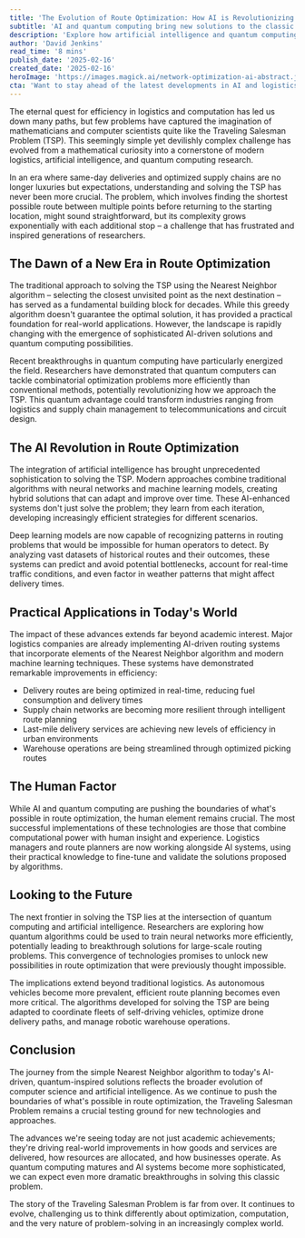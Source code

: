 ```yaml
---
title: 'The Evolution of Route Optimization: How AI is Revolutionizing the Traveling Salesman Problem'
subtitle: 'AI and quantum computing bring new solutions to the classic traveling salesman problem'
description: 'Explore how artificial intelligence and quantum computing are transforming the classic Traveling Salesman Problem, revolutionizing route optimization and logistics across industries. From traditional algorithms to cutting-edge AI solutions, discover how these advances are shaping the future of delivery services, supply chain management, and autonomous vehicle coordination.'
author: 'David Jenkins'
read_time: '8 mins'
publish_date: '2025-02-16'
created_date: '2025-02-16'
heroImage: 'https://images.magick.ai/network-optimization-ai-abstract.jpg'
cta: 'Want to stay ahead of the latest developments in AI and logistics optimization? Follow us on LinkedIn for regular updates on groundbreaking technological advances and industry insights!'
---
```


The eternal quest for efficiency in logistics and computation has led us down many paths, but few problems have captured the imagination of mathematicians and computer scientists quite like the Traveling Salesman Problem (TSP). This seemingly simple yet devilishly complex challenge has evolved from a mathematical curiosity into a cornerstone of modern logistics, artificial intelligence, and quantum computing research.

In an era where same-day deliveries and optimized supply chains are no longer luxuries but expectations, understanding and solving the TSP has never been more crucial. The problem, which involves finding the shortest possible route between multiple points before returning to the starting location, might sound straightforward, but its complexity grows exponentially with each additional stop – a challenge that has frustrated and inspired generations of researchers.

## The Dawn of a New Era in Route Optimization

The traditional approach to solving the TSP using the Nearest Neighbor algorithm – selecting the closest unvisited point as the next destination – has served as a fundamental building block for decades. While this greedy algorithm doesn't guarantee the optimal solution, it has provided a practical foundation for real-world applications. However, the landscape is rapidly changing with the emergence of sophisticated AI-driven solutions and quantum computing possibilities.

Recent breakthroughs in quantum computing have particularly energized the field. Researchers have demonstrated that quantum computers can tackle combinatorial optimization problems more efficiently than conventional methods, potentially revolutionizing how we approach the TSP. This quantum advantage could transform industries ranging from logistics and supply chain management to telecommunications and circuit design.

## The AI Revolution in Route Optimization

The integration of artificial intelligence has brought unprecedented sophistication to solving the TSP. Modern approaches combine traditional algorithms with neural networks and machine learning models, creating hybrid solutions that can adapt and improve over time. These AI-enhanced systems don't just solve the problem; they learn from each iteration, developing increasingly efficient strategies for different scenarios.

Deep learning models are now capable of recognizing patterns in routing problems that would be impossible for human operators to detect. By analyzing vast datasets of historical routes and their outcomes, these systems can predict and avoid potential bottlenecks, account for real-time traffic conditions, and even factor in weather patterns that might affect delivery times.

## Practical Applications in Today's World

The impact of these advances extends far beyond academic interest. Major logistics companies are already implementing AI-driven routing systems that incorporate elements of the Nearest Neighbor algorithm and modern machine learning techniques. These systems have demonstrated remarkable improvements in efficiency:

- Delivery routes are being optimized in real-time, reducing fuel consumption and delivery times
- Supply chain networks are becoming more resilient through intelligent route planning
- Last-mile delivery services are achieving new levels of efficiency in urban environments
- Warehouse operations are being streamlined through optimized picking routes

## The Human Factor

While AI and quantum computing are pushing the boundaries of what's possible in route optimization, the human element remains crucial. The most successful implementations of these technologies are those that combine computational power with human insight and experience. Logistics managers and route planners are now working alongside AI systems, using their practical knowledge to fine-tune and validate the solutions proposed by algorithms.

## Looking to the Future

The next frontier in solving the TSP lies at the intersection of quantum computing and artificial intelligence. Researchers are exploring how quantum algorithms could be used to train neural networks more efficiently, potentially leading to breakthrough solutions for large-scale routing problems. This convergence of technologies promises to unlock new possibilities in route optimization that were previously thought impossible.

The implications extend beyond traditional logistics. As autonomous vehicles become more prevalent, efficient route planning becomes even more critical. The algorithms developed for solving the TSP are being adapted to coordinate fleets of self-driving vehicles, optimize drone delivery paths, and manage robotic warehouse operations.

## Conclusion

The journey from the simple Nearest Neighbor algorithm to today's AI-driven, quantum-inspired solutions reflects the broader evolution of computer science and artificial intelligence. As we continue to push the boundaries of what's possible in route optimization, the Traveling Salesman Problem remains a crucial testing ground for new technologies and approaches.

The advances we're seeing today are not just academic achievements; they're driving real-world improvements in how goods and services are delivered, how resources are allocated, and how businesses operate. As quantum computing matures and AI systems become more sophisticated, we can expect even more dramatic breakthroughs in solving this classic problem.

The story of the Traveling Salesman Problem is far from over. It continues to evolve, challenging us to think differently about optimization, computation, and the very nature of problem-solving in an increasingly complex world.
